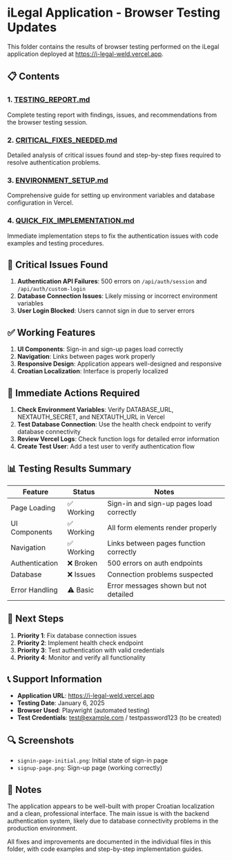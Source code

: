 # iLegal Application - Browser Testing Updates

This folder contains the results of browser testing performed on the iLegal application deployed at https://i-legal-weld.vercel.app.

## 📋 Contents

### 1. [TESTING_REPORT.md](./TESTING_REPORT.md)
Complete testing report with findings, issues, and recommendations from the browser testing session.

### 2. [CRITICAL_FIXES_NEEDED.md](./CRITICAL_FIXES_NEEDED.md)
Detailed analysis of critical issues found and step-by-step fixes required to resolve authentication problems.

### 3. [ENVIRONMENT_SETUP.md](./ENVIRONMENT_SETUP.md)
Comprehensive guide for setting up environment variables and database configuration in Vercel.

### 4. [QUICK_FIX_IMPLEMENTATION.md](./QUICK_FIX_IMPLEMENTATION.md)
Immediate implementation steps to fix the authentication issues with code examples and testing procedures.

## 🚨 Critical Issues Found

1. **Authentication API Failures**: 500 errors on `/api/auth/session` and `/api/auth/custom-login`
2. **Database Connection Issues**: Likely missing or incorrect environment variables
3. **User Login Blocked**: Users cannot sign in due to server errors

## ✅ Working Features

1. **UI Components**: Sign-in and sign-up pages load correctly
2. **Navigation**: Links between pages work properly
3. **Responsive Design**: Application appears well-designed and responsive
4. **Croatian Localization**: Interface is properly localized

## 🔧 Immediate Actions Required

1. **Check Environment Variables**: Verify DATABASE_URL, NEXTAUTH_SECRET, and NEXTAUTH_URL in Vercel
2. **Test Database Connection**: Use the health check endpoint to verify database connectivity
3. **Review Vercel Logs**: Check function logs for detailed error information
4. **Create Test User**: Add a test user to verify authentication flow

## 📊 Testing Results Summary

| Feature | Status | Notes |
|---------|--------|-------|
| Page Loading | ✅ Working | Sign-in and sign-up pages load correctly |
| UI Components | ✅ Working | All form elements render properly |
| Navigation | ✅ Working | Links between pages function correctly |
| Authentication | ❌ Broken | 500 errors on auth endpoints |
| Database | ❌ Issues | Connection problems suspected |
| Error Handling | ⚠️ Basic | Error messages shown but not detailed |

## 🎯 Next Steps

1. **Priority 1**: Fix database connection issues
2. **Priority 2**: Implement health check endpoint
3. **Priority 3**: Test authentication with valid credentials
4. **Priority 4**: Monitor and verify all functionality

## 📞 Support Information

- **Application URL**: https://i-legal-weld.vercel.app
- **Testing Date**: January 6, 2025
- **Browser Used**: Playwright (automated testing)
- **Test Credentials**: test@example.com / testpassword123 (to be created)

## 🔍 Screenshots

- `signin-page-initial.png`: Initial state of sign-in page
- `signup-page.png`: Sign-up page (working correctly)

## 📝 Notes

The application appears to be well-built with proper Croatian localization and a clean, professional interface. The main issue is with the backend authentication system, likely due to database connectivity problems in the production environment.

All fixes and improvements are documented in the individual files in this folder, with code examples and step-by-step implementation guides.
